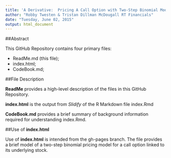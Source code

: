 ```yaml
---
title: 'A Derivative:  Pricing A Call Option with Two-Step Binomial Model'
author: "Robby Twesten & Tristan Dillman McDougall RT Financials"
date: "Tuesday, June 02, 2015"
output: html_document
---
```


##Abstract

This GitHub Repository contains four primary files:

- ReadMe.md (this file);
- index.html;
- CodeBook.md;


##File Description

**ReadMe** provides a high-level description of the files in this GitHub Repository.

**index.html** is the output from *Slidify* of the R Markdown file index.Rmd

**CodeBook.md** provides a brief summary of background information required for understanding index.Rmd.

##Use of **index.html**

Use of **index.html** is intended from the gh-pages branch.  The file provides a brief model of a two-step binomial pricing model for a call option linked to its underlying stock.
